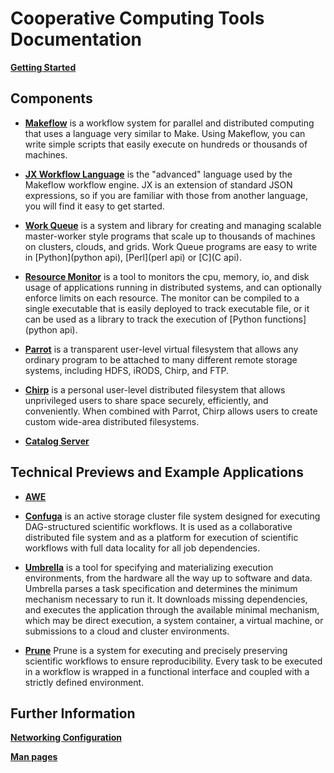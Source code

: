 # Cooperative Computing Tools Documentation

**[Getting Started](install.html)**

## Components

- [**Makeflow**](makeflow) is a workflow system for parallel and distributed
  computing that uses a language very similar to Make. Using Makeflow, you can
  write simple scripts that easily execute on hundreds or thousands of
  machines. 

- [**JX Workflow Language**](jx) is the "advanced" language used by the
  Makeflow workflow engine. JX is an extension of standard JSON expressions, so
  if you are familiar with those from another language, you will find it easy
      to get started. 

- [**Work Queue**](work_queue) is a system and library for creating and
  managing scalable master-worker style programs that scale up to thousands of
  machines on clusters, clouds, and grids. Work Queue programs are easy to
  write in [Python](python api), [Perl](perl api) or [C](C api).

- [**Resource Monitor**](resource_monitor) is a tool to monitors the cpu,
  memory, io, and disk usage of applications running in distributed systems,
  and can optionally enforce limits on each resource. The monitor can be
  compiled to a single executable that is easily deployed to track executable
  file, or it can be used as a library to track the execution of [Python
  functions](python api).

- [**Parrot**](parrot) is a transparent user-level virtual filesystem that
  allows any ordinary program to be attached to many different remote storage
  systems, including HDFS, iRODS, Chirp, and FTP. 


- [**Chirp**](chirp)  is a personal user-level distributed filesystem that
  allows unprivileged users to share space securely, efficiently, and
  conveniently. When combined with Parrot, Chirp allows users to create custom
  wide-area distributed filesystems. 

- [**Catalog Server**](catalog)


## Technical Previews and Example Applications

- [**AWE**](awe)

- [**Confuga**](confuga) is an active storage cluster file system designed for
  executing DAG-structured scientific workflows. It is used as a collaborative
  distributed file system and as a platform for execution of scientific
  workflows with full data locality for all job dependencies.

- [**Umbrella**](umbrella) is a tool for specifying and materializing execution
  environments, from the hardware all the way up to software and data. Umbrella
  parses a task specification and determines the minimum mechanism necessary to
  run it. It downloads missing dependencies, and executes the application
  through the available minimal mechanism, which may be direct execution, a
  system container, a virtual machine, or submissions to a cloud and cluster environments.

- [**Prune**](prune) Prune is a system for executing and precisely preserving
  scientific workflows to ensure reproducibility.  Every task to be executed in
  a workflow is wrapped in a functional interface and coupled with a strictly
  defined environment.




## Further Information

[**Networking Configuration**](network)

[**Man pages**](man_pages.md)

